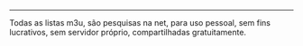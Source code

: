 ***********************************************
Todas as listas m3u, são pesquisas na net,
para uso pessoal, sem fins lucrativos, sem servidor próprio, compartilhadas gratuitamente.

